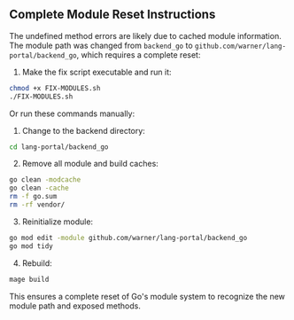 ## Complete Module Reset Instructions

The undefined method errors are likely due to cached module information. The module path was changed from `backend_go` to `github.com/warner/lang-portal/backend_go`, which requires a complete reset:

1. Make the fix script executable and run it:
```bash
chmod +x FIX-MODULES.sh
./FIX-MODULES.sh
```

Or run these commands manually:

1. Change to the backend directory:
```bash
cd lang-portal/backend_go
```

2. Remove all module and build caches:
```bash
go clean -modcache
go clean -cache
rm -f go.sum
rm -rf vendor/
```

3. Reinitialize module:
```bash
go mod edit -module github.com/warner/lang-portal/backend_go
go mod tidy
```

4. Rebuild:
```bash
mage build
```

This ensures a complete reset of Go's module system to recognize the new module path and exposed methods.